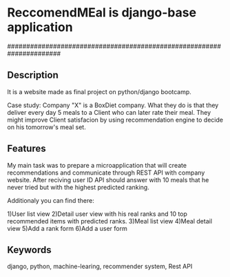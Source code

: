 
# ReccomendMEal is django-base application 
######################################################################

Description
------------

It is a website made as final project on python/django bootcamp. 

Case study: 
Company "X" is a BoxDiet company. What they do is that they deliver every day 5 meals to a Client who can later rate their meal. They might improve Client satisfacion by using recommendation engine to decide on his tomorrow's meal set.

Features
------------

My main task was to prepare a microapplication that will create recommendations and communicate through REST API 
with company website. After reciving user ID API should answer with 10 meals that he never tried but with the 
highest predicted ranking.

Additionaly you can find there:

1)User list view
2)Detail user view with his real ranks and 10 top recommended items with predicted ranks.
3)Meal list view 
4)Meal detail view
5)Add a rank form
6)Add a user form

Keywords
-------------
django, python, machine-learing, recommender system, Rest API
